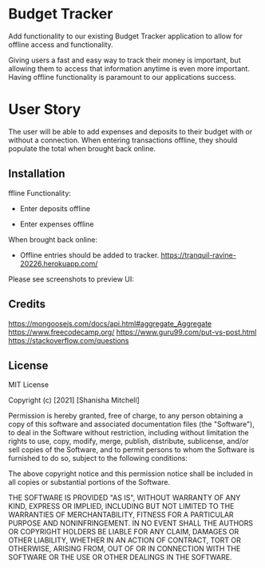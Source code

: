 # Budget Tracker
Add functionality to our existing Budget Tracker application to allow for offline access and functionality.

Giving users a fast and easy way to track their money is important, but allowing them to access that information anytime is even more important. Having offline functionality is paramount to our applications success.

# User Story
The user will be able to add expenses and deposits to their budget with or without a connection. When entering transactions offline, they should populate the total when brought back online.

## Installation

ffline Functionality:

  * Enter deposits offline

  * Enter expenses offline

When brought back online:

  * Offline entries should be added to tracker.
https://tranquil-ravine-20226.herokuapp.com/

Please see screenshots to preview UI: 

<Homepage src="https://user-images.githubusercontent.com/79215638/129428012-0edfe714-7e1b-43ee-b006-80e79badf12f.png">


## Credits
https://mongoosejs.com/docs/api.html#aggregate_Aggregate
https://www.freecodecamp.org/
https://www.guru99.com/put-vs-post.html
https://stackoverflow.com/questions


## License
MIT License

Copyright (c) [2021] [Shanisha Mitchell]

Permission is hereby granted, free of charge, to any person obtaining a copy
of this software and associated documentation files (the "Software"), to deal
in the Software without restriction, including without limitation the rights
to use, copy, modify, merge, publish, distribute, sublicense, and/or sell
copies of the Software, and to permit persons to whom the Software is
furnished to do so, subject to the following conditions:

The above copyright notice and this permission notice shall be included in all
copies or substantial portions of the Software.

THE SOFTWARE IS PROVIDED "AS IS", WITHOUT WARRANTY OF ANY KIND, EXPRESS OR
IMPLIED, INCLUDING BUT NOT LIMITED TO THE WARRANTIES OF MERCHANTABILITY,
FITNESS FOR A PARTICULAR PURPOSE AND NONINFRINGEMENT. IN NO EVENT SHALL THE
AUTHORS OR COPYRIGHT HOLDERS BE LIABLE FOR ANY CLAIM, DAMAGES OR OTHER
LIABILITY, WHETHER IN AN ACTION OF CONTRACT, TORT OR OTHERWISE, ARISING FROM,
OUT OF OR IN CONNECTION WITH THE SOFTWARE OR THE USE OR OTHER DEALINGS IN THE
SOFTWARE.
